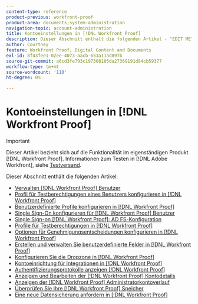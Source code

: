 ```yaml
---
content-type: reference
product-previous: workfront-proof
product-area: documents;system-administration
navigation-topic: account-administration
title: Kontoeinstellungen in [!DNL Workfront Proof]
description: Dieser Abschnitt enthält die folgenden Artikel - "EDIT ME".
author: Courtney
feature: Workfront Proof, Digital Content and Documents
exl-id: 8f43fee1-02ee-4073-aacb-653a11ad897b
source-git-commit: a6cd3fe793c197308105da27369191d84cb59377
workflow-type: tm+mt
source-wordcount: '110'
ht-degree: 0%

---
```


# Kontoeinstellungen in [!DNL Workfront Proof]

>[!IMPORTANT]
>
>Dieser Artikel bezieht sich auf die Funktionalität im eigenständigen Produkt [!DNL Workfront Proof]. Informationen zum Testen in [!DNL Adobe Workfront], siehe [Testversand](../../../review-and-approve-work/proofing/proofing.md).

Dieser Abschnitt enthält die folgenden Artikel:

* [Verwalten [!DNL Workfront Proof] Benutzer](../../../workfront-proof/wp-acct-admin/account-settings/manage-wp-users.md)
* [Profil für Testberechtigungen eines Benutzers konfigurieren in [!DNL Workfront Proof]](../../../workfront-proof/wp-acct-admin/account-settings/config-user-pref-in-wp.md)
* [Benutzerdefinierte Profile konfigurieren in [!DNL Workfront Proof]](../../../workfront-proof/wp-acct-admin/account-settings/configure-custom-profiles.md)
* [Single Sign-On konfigurieren für [!DNL Workfront Proof] Benutzer](../../../workfront-proof/wp-acct-admin/account-settings/configure-sso-for-wp-users.md)
* [Single Sign-on [!DNL Workfront Proof]: AD FS-Konfiguration](../../../workfront-proof/wp-acct-admin/account-settings/sso-in-wp-adfs-configuration.md)
* [Profile für Testberechtigungen in [!DNL Workfront Proof]](../../../workfront-proof/wp-acct-admin/account-settings/proof-perm-profiles-in-wp.md)
* [Optionen für Genehmigungsentscheidungen konfigurieren in [!DNL Workfront Proof]](../../../workfront-proof/wp-acct-admin/account-settings/configure-approval-decision-in-wp.md)
* [Erstellen und verwalten Sie benutzerdefinierte Felder in [!DNL Workfront Proof]](../../../workfront-proof/wp-acct-admin/account-settings/create-and-manage-custom-fields.md)
* [Konfigurieren Sie die Dropzone in [!DNL Workfront Proof]](../../../workfront-proof/wp-acct-admin/account-settings/configure-dropzone-in-wp.md)
* [Kontoeinrichtung für Integrationen in [!DNL Workfront Proof]](../../../workfront-proof/wp-acct-admin/account-settings/integrations-account-setup.md)
* [Authentifizierungsprotokolle anzeigen [!DNL Workfront Proof]](../../../workfront-proof/wp-acct-admin/account-settings/view-auth-logs-in-wp.md)
* [Anzeigen und Bearbeiten der [!DNL Workfront Proof] Kontodetails](../../../workfront-proof/wp-acct-admin/account-settings/view-edit-org-wp-acct-details.md)
* [Anzeigen der [!DNL Workfront Proof] Administratorkontoverlauf](../../../workfront-proof/wp-acct-admin/account-settings/view-org-wp-acct-history.md)
* [Überprüfen Sie Ihre [!DNL Workfront Proof] Speicher](../../../workfront-proof/wp-acct-admin/account-settings/check-workfront-proof-storage.md)
* [Eine neue Datensicherung anfordern in [!DNL Workfront Proof]](../../../workfront-proof/wp-acct-admin/account-settings/request-new-data-backup-in-wp.md)
